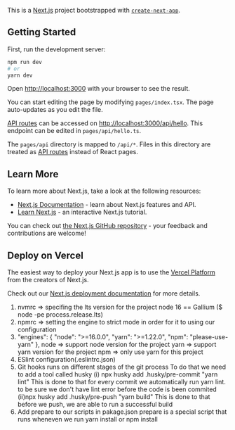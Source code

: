 This is a [Next.js](https://nextjs.org/) project bootstrapped with [`create-next-app`](https://github.com/vercel/next.js/tree/canary/packages/create-next-app).

## Getting Started

First, run the development server:

```bash
npm run dev
# or
yarn dev
```

Open [http://localhost:3000](http://localhost:3000) with your browser to see the result.

You can start editing the page by modifying `pages/index.tsx`. The page auto-updates as you edit the file.

[API routes](https://nextjs.org/docs/api-routes/introduction) can be accessed on [http://localhost:3000/api/hello](http://localhost:3000/api/hello). This endpoint can be edited in `pages/api/hello.ts`.

The `pages/api` directory is mapped to `/api/*`. Files in this directory are treated as [API routes](https://nextjs.org/docs/api-routes/introduction) instead of React pages.

## Learn More

To learn more about Next.js, take a look at the following resources:

- [Next.js Documentation](https://nextjs.org/docs) - learn about Next.js features and API.
- [Learn Next.js](https://nextjs.org/learn) - an interactive Next.js tutorial.

You can check out [the Next.js GitHub repository](https://github.com/vercel/next.js/) - your feedback and contributions are welcome!

## Deploy on Vercel

The easiest way to deploy your Next.js app is to use the [Vercel Platform](https://vercel.com/new?utm_medium=default-template&filter=next.js&utm_source=create-next-app&utm_campaign=create-next-app-readme) from the creators of Next.js.

Check out our [Next.js deployment documentation](https://nextjs.org/docs/deployment) for more details.

<!-- Project Structureing -->

1. nvmrc => specifing the lts version for the project node 16 == Gallium ($ node -pe process.release.lts)
2. npmrc => setting the engine to strict mode in order for it to using our configuration
3. "engines": {
   "node": ">=16.0.0",
   "yarn": ">=1.22.0",
   "npm": "please-use-yarn"
   },
   node => support node version for the project
   yarn => support yarn version for the project
   npm => only use yarn for this project
4. ESlint configuration(.eslintrc.json)
5. Git hooks runs on different stages of the git process
   To do that we need to add a tool called husky
    (i) npx husky add .husky/pre-commit "yarn lint"
      This is done to that for every commit we automatically
      run yarn lint. to be sure we don't have lint error before the
      code is been commited
    (ii)npx husky add .husky/pre-push "yarn build"
      This is done to that before we push, we are able to run a successful
      build
6. Add prepare to our scripts in pakage.json
  prepare is a special script  that runs wheneven we run yarn install or npm install 

